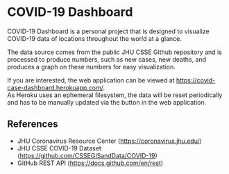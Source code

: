 # COVID-19 Dashboard

COVID-19 Dashboard is a personal project that is designed to visualize COVID-19 data of locations throughout the world at a glance.

The data source comes from the public JHU CSSE Github repository and is processed to produce numbers, such as new cases, new deaths, and produces a graph on these numbers for easy visualization.  
  
If you are interested, the web application can be viewed at https://covid-case-dashboard.herokuapp.com/.  
As Heroku uses an ephemeral filesystem, the data will be reset periodically and has to be manually updated via the button in the web application.


## References
* JHU Coronavirus Resource Center (https://coronavirus.jhu.edu/)
* JHU CSSE COVID-19 Dataset (https://github.com/CSSEGISandData/COVID-19)
* GitHub REST API (https://docs.github.com/en/rest)